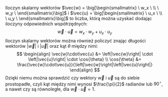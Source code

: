 Iloczyn skalarny wektorów $\vec{w} = \big[\begin{smallmatrix} \ w_x \ \\ \ w_y \ \end{smallmatrix}\big]$ i $\vec{u} = \big[\begin{smallmatrix} \ u_x \ \\ \ u_y \ \end{smallmatrix}\big]$ to liczba, którą można uzyskać dodając iloczyny odpowiednich współrzędnych: $$
\vec{w} \cdot \vec{u} = w_x \cdot w_y + u_x \cdot u_y$$Iloczyn skalarny wektorów można również policzyć znając długości wektorów $\left|\vec{w}\right|$ i $\left|\vec{u}\right|$ oraz kąt $\theta$ między nimi: $$
\begin{align}
\vec{w}\cdot\vec{u} &= \left|\vec{w}\right| \cdot \left|\vec{u}\right| \cdot \cos{\theta} \\
\cos{\theta} &= \frac{\vec{w}\cdot\vec{u}}{\left|\vec{w}\right|\left|\vec{u}\right|}
\end{align}
	$$Dzięki niemu można sprawdzić czy wektory $\vec{w}$ i $\vec{u}$ są do siebie prostopadłe, czyli kąt między nimi wynosi $\frac{\pi}{2}$ radianów lub $90^{\circ}$, a nawet czy są równoległe, dla $\vec{w} \cdot \vec{u} = 1$.
